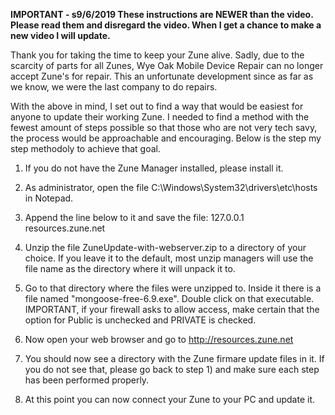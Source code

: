  **IMPORTANT  - s9/6/2019 These instructions are NEWER than the video. Please read them and disregard the video. When I get a chance to make a new video I will update.**

Thank you for taking the time to keep your Zune alive. Sadly, due to the scarcity of parts for all Zunes, Wye Oak Mobile Device Repair can no longer accept Zune's for repair. This an unfortunate development since as far as we know, we were the last company to do repairs. 

With the above in mind, I set out to find a way that would be easiest for anyone to update their working Zune. I needed to find a method with the fewest amount of steps possible so that those who are not very tech savy, the process would be approachable and encouraging. Below is the step my step methodoly to achieve that goal. 

1) If you do not have the Zune Manager installed, please install it. 
2) As administrator, open the file C:\Windows\System32\drivers\etc\hosts in Notepad.
3) Append the line below to it and save the file:
    127.0.0.1 resources.zune.net

4) Unzip the file ZuneUpdate-with-webserver.zip to a directory of your choice. If you leave it to the default, most unzip managers will use the file name as the directory where it will unpack it to. 

5) Go to that directory where the files were unzipped to. Inside it there is a file named "mongoose-free-6.9.exe". Double click on that executable. IMPORTANT, if your firewall asks to allow access, make certain that the option for Public is unchecked and PRIVATE is checked.

6) Now open your web browser and go to http://resources.zune.net 
7) You should now see a directory with the Zune firmare update files in it. If you do not see that, please go back to step 1) and make sure each step has been performed properly.
8) At this point you can now connect your Zune to your PC and update it. 